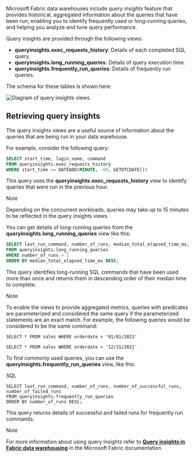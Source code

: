 Microsoft Fabric data warehouses include _query insights_ feature that provides historical, aggregated information about the queries that have been run; enabling you to identify frequently used or long-running queries, and helping you analyze and tune query performance.

Query insights are provided through the following views:

- **queryinsights.exec_requests_history**: Details of each completed SQL query.
- **queryinsights.long_running_queries**: Details of query execution time.
- **queryinsights.frequently_run_queries**: Details of frequently run queries.

The schema for these tables is shown here:

![Diagram of query insights views.](https://learn.microsoft.com/en-us/training/wwl/monitor-fabric-data-warehouse/media/query-insights.png)

## Retrieving query insights

The query insights views are a useful source of information about the queries that are being run in your data warehouse.

For example, consider the following query:

```SQL
SELECT start_time, login_name, command
FROM queryinsights.exec_requests_history 
WHERE start_time >= DATEADD(MINUTE, -60, GETUTCDATE())
```

This query uses the **queryinsights.exec_requests_history** view to identify queries that were run in the previous hour.

> [!NOTE]
> Depending on the concurrent workloads, queries may take up to 15 minutes to be reflected in the query insights views.

You can get details of long-running queries from the **queryinsights.long_running_queries** view like this:



```SQL
SELECT last_run_command, number_of_runs, median_total_elapsed_time_ms, last_run_start_time
FROM queryinsights.long_running_queries
WHERE number_of_runs > 1
ORDER BY median_total_elapsed_time_ms DESC;
```

This query identifies long-running SQL commands that have been used more than once and returns them in descending order of their median time to complete.

> [!NOTE]
> To enable the views to provide aggregated metrics, queries with predicates are parameterized and considered the same query if the parameterized statements are an exact match. For example, the following queries would be considered to be the same command:
> 
> `SELECT * FROM sales WHERE orderdate > '01/01/2023'`
> 
> `SELECT * FROM sales WHERE orderdate > '12/31/2021'`
> 

To find commonly used queries, you can use the **queryinsights.frequently_run_queries** view, like this:

SQL

```
SELECT last_run_command, number_of_runs, number_of_successful_runs, number_of_failed_runs
FROM queryinsights.frequently_run_queries
ORDER BY number_of_runs DESC;
```

This query returns details of successful and failed runs for frequently run commands.


> [!NOTE]
> For more information about using query insights refer to **[Query insights in Fabric data warehousing](https://learn.microsoft.com/en-us/fabric/data-warehouse/query-insights)** in the Microsoft Fabric documentation.